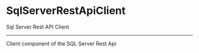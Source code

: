 # SqlServerRestApiClient
Sql Server Rest API Client

----------
Client component of the SQL Server Rest Api